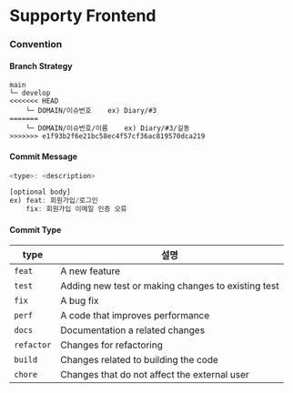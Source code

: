 # Supporty Frontend

### Convention
#### Branch Strategy
```
main
└─ develop
<<<<<<< HEAD
    └─ DOMAIN/이슈번호    ex) Diary/#3
=======
    └─ DOMAIN/이슈번호/이름    ex) Diary/#3/길동
>>>>>>> e1f93b2f6e21bc58ec4f57cf36ac819570dca219
```

#### Commit Message
```javascript
<type>: <description>

[optional body]
ex) feat: 회원가입/로그인
    fix: 회원가입 이메일 인증 오류
```

#### Commit Type
| type      | 설명                                               |
|-----------|--------------------------------------------------|
| `feat`    | A new feature                                    |
| `test`    | Adding new test or making changes to existing test |
| `fix`     | A bug fix                                        |
| `perf`    | A code that improves performance                 |
| `docs`    | Documentation a related changes                  |
| `refactor` | Changes for refactoring                      |
| `build`   | Changes related to building the code             |
| `chore`   | Changes that do not affect the external user     |
